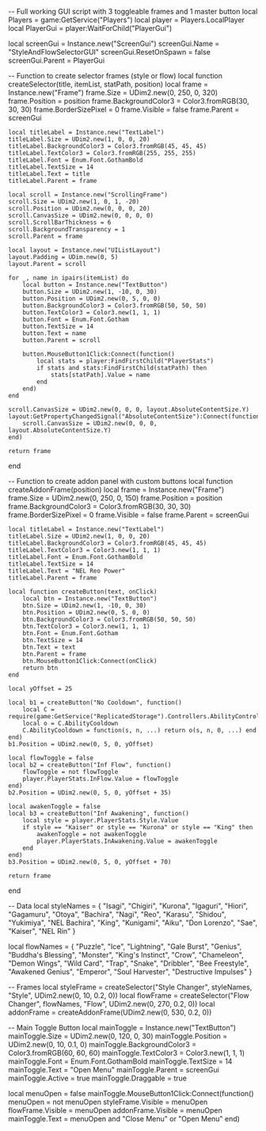 -- Full working GUI script with 3 toggleable frames and 1 master button
local Players = game:GetService("Players")
local player = Players.LocalPlayer
local PlayerGui = player:WaitForChild("PlayerGui")

local screenGui = Instance.new("ScreenGui")
screenGui.Name = "StyleAndFlowSelectorGUI"
screenGui.ResetOnSpawn = false
screenGui.Parent = PlayerGui

-- Function to create selector frames (style or flow)
local function createSelector(title, itemList, statPath, position)
    local frame = Instance.new("Frame")
    frame.Size = UDim2.new(0, 250, 0, 320)
    frame.Position = position
    frame.BackgroundColor3 = Color3.fromRGB(30, 30, 30)
    frame.BorderSizePixel = 0
    frame.Visible = false
    frame.Parent = screenGui

    local titleLabel = Instance.new("TextLabel")
    titleLabel.Size = UDim2.new(1, 0, 0, 20)
    titleLabel.BackgroundColor3 = Color3.fromRGB(45, 45, 45)
    titleLabel.TextColor3 = Color3.fromRGB(255, 255, 255)
    titleLabel.Font = Enum.Font.GothamBold
    titleLabel.TextSize = 14
    titleLabel.Text = title
    titleLabel.Parent = frame

    local scroll = Instance.new("ScrollingFrame")
    scroll.Size = UDim2.new(1, 0, 1, -20)
    scroll.Position = UDim2.new(0, 0, 0, 20)
    scroll.CanvasSize = UDim2.new(0, 0, 0, 0)
    scroll.ScrollBarThickness = 6
    scroll.BackgroundTransparency = 1
    scroll.Parent = frame

    local layout = Instance.new("UIListLayout")
    layout.Padding = UDim.new(0, 5)
    layout.Parent = scroll

    for _, name in ipairs(itemList) do
        local button = Instance.new("TextButton")
        button.Size = UDim2.new(1, -10, 0, 30)
        button.Position = UDim2.new(0, 5, 0, 0)
        button.BackgroundColor3 = Color3.fromRGB(50, 50, 50)
        button.TextColor3 = Color3.new(1, 1, 1)
        button.Font = Enum.Font.Gotham
        button.TextSize = 14
        button.Text = name
        button.Parent = scroll

        button.MouseButton1Click:Connect(function()
            local stats = player:FindFirstChild("PlayerStats")
            if stats and stats:FindFirstChild(statPath) then
                stats[statPath].Value = name
            end
        end)
    end

    scroll.CanvasSize = UDim2.new(0, 0, 0, layout.AbsoluteContentSize.Y)
    layout:GetPropertyChangedSignal("AbsoluteContentSize"):Connect(function()
        scroll.CanvasSize = UDim2.new(0, 0, 0, layout.AbsoluteContentSize.Y)
    end)

    return frame
end

-- Function to create addon panel with custom buttons
local function createAddonFrame(position)
    local frame = Instance.new("Frame")
    frame.Size = UDim2.new(0, 250, 0, 150)
    frame.Position = position
    frame.BackgroundColor3 = Color3.fromRGB(30, 30, 30)
    frame.BorderSizePixel = 0
    frame.Visible = false
    frame.Parent = screenGui

    local titleLabel = Instance.new("TextLabel")
    titleLabel.Size = UDim2.new(1, 0, 0, 20)
    titleLabel.BackgroundColor3 = Color3.fromRGB(45, 45, 45)
    titleLabel.TextColor3 = Color3.new(1, 1, 1)
    titleLabel.Font = Enum.Font.GothamBold
    titleLabel.TextSize = 14
    titleLabel.Text = "NEL Reo Power"
    titleLabel.Parent = frame

    local function createButton(text, onClick)
        local btn = Instance.new("TextButton")
        btn.Size = UDim2.new(1, -10, 0, 30)
        btn.Position = UDim2.new(0, 5, 0, 0)
        btn.BackgroundColor3 = Color3.fromRGB(50, 50, 50)
        btn.TextColor3 = Color3.new(1, 1, 1)
        btn.Font = Enum.Font.Gotham
        btn.TextSize = 14
        btn.Text = text
        btn.Parent = frame
        btn.MouseButton1Click:Connect(onClick)
        return btn
    end

    local yOffset = 25

    local b1 = createButton("No Cooldown", function()
        local C = require(game:GetService("ReplicatedStorage").Controllers.AbilityController)
        local o = C.AbilityCooldown
        C.AbilityCooldown = function(s, n, ...) return o(s, n, 0, ...) end
    end)
    b1.Position = UDim2.new(0, 5, 0, yOffset)

    local flowToggle = false
    local b2 = createButton("Inf Flow", function()
        flowToggle = not flowToggle
        player.PlayerStats.InFlow.Value = flowToggle
    end)
    b2.Position = UDim2.new(0, 5, 0, yOffset + 35)

    local awakenToggle = false
    local b3 = createButton("Inf Awakening", function()
        local style = player.PlayerStats.Style.Value
        if style == "Kaiser" or style == "Kurona" or style == "King" then
            awakenToggle = not awakenToggle
            player.PlayerStats.InAwakening.Value = awakenToggle
        end
    end)
    b3.Position = UDim2.new(0, 5, 0, yOffset + 70)

    return frame
end

-- Data
local styleNames = {
    "Isagi", "Chigiri", "Kurona", "Igaguri", "Hiori", "Gagamuru", "Otoya",
    "Bachira", "Nagi", "Reo", "Karasu", "Shidou", "Yukimiya", "NEL Bachira",
    "King", "Kunigami", "Aiku", "Don Lorenzo", "Sae", "Kaiser", "NEL Rin"
}

local flowNames = {
    "Puzzle", "Ice", "Lightning", "Gale Burst", "Genius", "Buddha's Blessing", "Monster",
    "King's Instinct", "Crow", "Chameleon", "Demon Wings", "Wild Card", "Trap", "Snake",
    "Dribbler", "Bee Freestyle", "Awakened Genius", "Emperor", "Soul Harvester", "Destructive Impulses"
}

-- Frames
local styleFrame = createSelector("Style Changer", styleNames, "Style", UDim2.new(0, 10, 0.2, 0))
local flowFrame = createSelector("Flow Changer", flowNames, "Flow", UDim2.new(0, 270, 0.2, 0))
local addonFrame = createAddonFrame(UDim2.new(0, 530, 0.2, 0))

-- Main Toggle Button
local mainToggle = Instance.new("TextButton")
mainToggle.Size = UDim2.new(0, 120, 0, 30)
mainToggle.Position = UDim2.new(0, 10, 0.1, 0)
mainToggle.BackgroundColor3 = Color3.fromRGB(60, 60, 60)
mainToggle.TextColor3 = Color3.new(1, 1, 1)
mainToggle.Font = Enum.Font.GothamBold
mainToggle.TextSize = 14
mainToggle.Text = "Open Menu"
mainToggle.Parent = screenGui
mainToggle.Active = true
mainToggle.Draggable = true

local menuOpen = false
mainToggle.MouseButton1Click:Connect(function()
    menuOpen = not menuOpen
    styleFrame.Visible = menuOpen
    flowFrame.Visible = menuOpen
    addonFrame.Visible = menuOpen
    mainToggle.Text = menuOpen and "Close Menu" or "Open Menu"
end)

